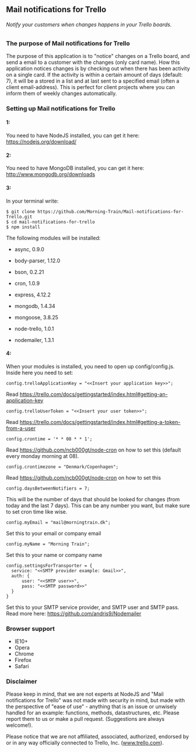 ## Mail notifications for Trello
###### Notify your customers when changes happens in your Trello boards.

### The purpose of Mail notifications for Trello
The purpose of this application is to "notice" changes on a Trello
board, and send a email to a customer with the changes (only card name).
How this application notices changes is by checking out when there
has been activity on a single card. If the activity is within a
certain amount of days (default: 7), it will be a stored in a list and
at last sent to a specified email (often a client email-address). This is perfect for client projects where you can inform them of weekly changes automatically.

### Setting up Mail notifications for Trello
#### 1:
You need to have NodeJS installed, you can get it here:
https://nodejs.org/download/

#### 2:
You need to have MongoDB installed, you can get it here:
http://www.mongodb.org/downloads

#### 3:
In your terminal write:


    $ git clone https://github.com/Morning-Train/Mail-notifications-for-Trello.git
    $ cd mail-notifications-for-trello
    $ npm install


The following modules will be installed:

- async, 0.9.0

- body-parser, 1.12.0

- bson, 0.2.21

- cron, 1.0.9

- express, 4.12.2

- mongodb, 1.4.34

- mongoose, 3.8.25

- node-trello, 1.0.1

- nodemailer, 1.3.1

#### 4:
When your modules is installed, you need to open up config/config.js.
Inside here you need to set:

    config.trelloApplicationKey = "<<Insert your application key>>";
Read https://trello.com/docs/gettingstarted/index.html#getting-an-application-key

    config.trelloUserToken = "<<Insert your user token>>";
Read https://trello.com/docs/gettingstarted/index.html#getting-a-token-from-a-user

	config.crontime = '* * 08 * * 1';
Read https://github.com/ncb000gt/node-cron on how to set this (default every monday morning at 08).

	config.crontimezone = "Denmark/Copenhagen";
Read https://github.com/ncb000gt/node-cron on how to set this

	config.daysBetweenNotifiers = 7;
This will be the number of days that should be looked for changes (from today and the last 7 days). This can be any number you want, but make sure to set cron time like wise.

	config.myEmail = "mail@morningtrain.dk";
Set this to your email or company email

	config.myName = "Morning Train";
Set this to your name or company name

	config.settingsForTransporter = {
	  service: "<<SMTP provider example: Gmail>>",
	  auth: {
	      user: "<<SMTP user>>",
	      pass: "<<SMTP password>>"
	  }
	}
Set this to your SMTP service provider, and SMTP user and SMTP pass. Read more here: https://github.com/andris9/Nodemailer

### Browser support

- IE10+
- Opera
- Chrome
- Firefox
- Safari

### Disclaimer
Please keep in mind, that we are not experts at NodeJS and "Mail notifications for Trello"
was not made with security in mind, but made with the perspective of
"ease of use" - anything that is an issue or unwisely handled for an
example: functions, methods, datastructures, etc. Please report them
to us or make a pull request. (Suggestions are always welcome!).

Please notice that we are not affiliated, associated, authorized, endorsed by or in any way officially connected to Trello, Inc. (www.trello.com).